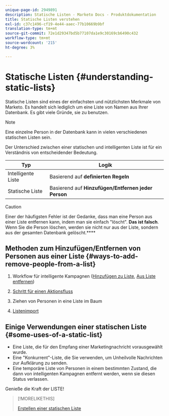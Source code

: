 ```yaml
---
unique-page-id: 2949891
description: Statische Listen - Marketo Docs - Produktdokumentation
title: Statische Listen verstehen
exl-id: c37c1496-cf19-4e44-aaec-77b10669b9bf
translation-type: tm+mt
source-git-commit: 72e1d29347bd5b77107da1e9c30169cb6490c432
workflow-type: tm+mt
source-wordcount: '215'
ht-degree: 3%

---
```


# Statische Listen {#understanding-static-lists}

Statische Listen sind eines der einfachsten und nützlichsten Merkmale von Marketo. Es handelt sich lediglich um eine Liste von Namen aus Ihrer Datenbank. Es gibt viele Gründe, sie zu benutzen.

>[!NOTE]
>
>Eine einzelne Person in der Datenbank kann in vielen verschiedenen statischen Listen sein.

Der Unterschied zwischen einer statischen und intelligenten Liste ist für ein Verständnis von entscheidender Bedeutung.

| Typ | Logik |
|---|---|
| Intelligente Liste | Basierend auf **definierten Regeln** |
| Statische Liste | Basierend auf **Hinzufügen/Entfernen jeder Person** |

>[!CAUTION]
>
>Einer der häufigsten Fehler ist der Gedanke, dass man eine Person aus einer Liste entfernen kann, indem man sie einfach &quot;löscht&quot;. **Das ist falsch**. Wenn Sie die Person löschen, werden sie nicht nur aus der Liste, sondern aus der gesamten Datenbank gelöscht.****

## Methoden zum Hinzufügen/Entfernen von Personen aus einer Liste {#ways-to-add-remove-people-from-a-list}

1. Workflow für intelligente Kampagnen ([Hinzufügen zu Liste](/help/marketo/product-docs/core-marketo-concepts/smart-campaigns/flow-actions/add-to-list.md), [Aus Liste entfernen](/help/marketo/product-docs/core-marketo-concepts/smart-campaigns/flow-actions/remove-from-list.md))

1. [Schritt für einen Aktionsfluss](/help/marketo/product-docs/core-marketo-concepts/smart-lists-and-static-lists/using-smart-lists/run-a-single-flow-step-from-a-smart-list.md)
1. Ziehen von Personen in eine Liste im Baum
1. [Listenimport](/help/marketo/getting-started/quick-wins/import-a-list-of-people.md)

## Einige Verwendungen einer statischen Liste {#some-uses-of-a-static-list}

* Eine Liste, die für den Empfang einer Marketingnachricht vorausgewählt wurde.
* Eine &quot;Konkurrent&quot;-Liste, die Sie verwenden, um Unheilvolle Nachrichten zur Aufklärung zu senden.
* Eine temporäre Liste von Personen in einem bestimmten Zustand, die dann von intelligenten Kampagnen entfernt werden, wenn sie diesen Status verlassen.

Genieße die Kraft der LISTE!

>[!MORELIKETHIS]
>
>[Erstellen einer statischen Liste](/help/marketo/product-docs/core-marketo-concepts/smart-lists-and-static-lists/static-lists/create-a-static-list.md)
